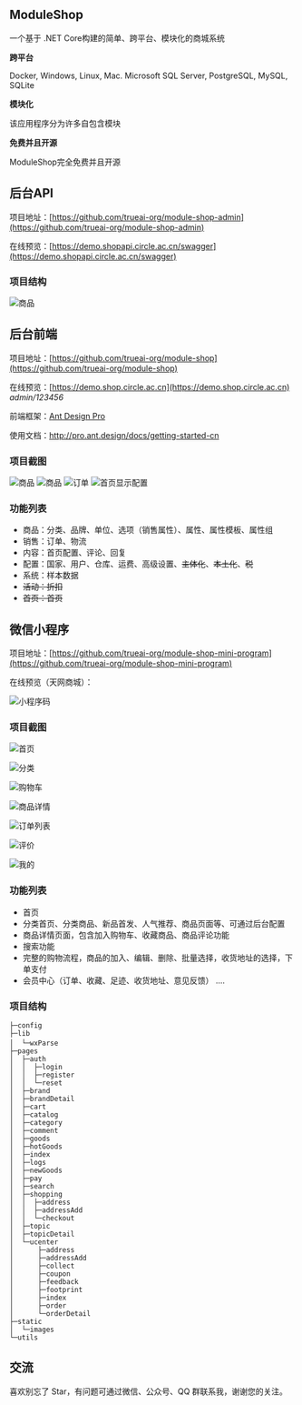 ## ModuleShop

一个基于 .NET Core构建的简单、跨平台、模块化的商城系统

**跨平台**

Docker, Windows, Linux, Mac. Microsoft SQL Server, PostgreSQL, MySQL, SQLite

**模块化**

该应用程序分为许多自包含模块

**免费并且开源**

ModuleShop完全免费并且开源

## 后台API

项目地址：[https://github.com/trueai-org/module-shop-admin](https://github.com/trueai-org/module-shop-admin)

在线预览：[https://demo.shopapi.circle.ac.cn/swagger](https://demo.shopapi.circle.ac.cn/swagger)

### 项目结构

![商品](https://gogs.circle.ac.cn/gogs/data/raw/master/images/devenv_2019-07-06_20-48-19.png)

## 后台前端

项目地址：[https://github.com/trueai-org/module-shop](https://github.com/trueai-org/module-shop)

在线预览：[https://demo.shop.circle.ac.cn](https://demo.shop.circle.ac.cn) *admin/123456*

前端框架：[Ant Design Pro](https://pro.ant.design)

使用文档：http://pro.ant.design/docs/getting-started-cn

### 项目截图

![商品](https://gogs.circle.ac.cn/gogs/data/raw/master/images/chrome_2019-07-06_20-59-32.png)
![商品](https://gogs.circle.ac.cn/gogs/data/raw/master/images/chrome_2019-07-06_20-59-21.png)
![订单](https://gogs.circle.ac.cn/gogs/data/raw/master/images/chrome_2019-07-06_20-59-55.png)
![首页显示配置](https://gogs.circle.ac.cn/gogs/data/raw/master/images/chrome_2019-07-06_21-00-04.png)

### 功能列表

+ 商品：分类、品牌、单位、选项（销售属性）、属性、属性模板、属性组
+ 销售：订单、物流
+ 内容：首页配置、评论、回复
+ 配置：国家、用户、仓库、运费、高级设置、~~主体化~~、~~本土化~~、~~税~~
+ 系统：样本数据
+ ~~活动：折扣~~
+ ~~首页：首页~~

## 微信小程序

项目地址：[https://github.com/trueai-org/module-shop-mini-program](https://github.com/trueai-org/module-shop-mini-program)

在线预览（天网商城）：

![小程序码](https://gogs.circle.ac.cn/gogs/data/raw/master/images/shop_mp_8.jpg)

### 项目截图

![首页](https://gogs.circle.ac.cn/gogs/data/raw/master/images/wechatdevtools_2019-04-26_17-44-30.png)

![分类](https://gogs.circle.ac.cn/gogs/data/raw/master/images/wechatdevtools_2019-04-26_17-45-37.png)

![购物车](https://gogs.circle.ac.cn/gogs/data/raw/master/images/wechatdevtools_2019-04-26_17-50-15.png)

![商品详情](https://gogs.circle.ac.cn/gogs/data/raw/master/images/wechatdevtools_2019-04-26_17-50-50.png)

![订单列表](https://gogs.circle.ac.cn/gogs/data/raw/master/images/wechatdevtools_2019-04-26_17-54-33.png)

![评价](https://gogs.circle.ac.cn/gogs/data/raw/master/images/wechatdevtools_2019-04-26_17-56-43.png)

![我的](https://gogs.circle.ac.cn/gogs/data/raw/master/images/wechatdevtools_2019-04-26_17-57-19.png)


### 功能列表
+ 首页
+ 分类首页、分类商品、新品首发、人气推荐、商品页面等、可通过后台配置
+ 商品详情页面，包含加入购物车、收藏商品、商品评论功能
+ 搜索功能
+ 完整的购物流程，商品的加入、编辑、删除、批量选择，收货地址的选择，下单支付
+ 会员中心（订单、收藏、足迹、收货地址、意见反馈）
....

### 项目结构
```
├─config                
├─lib
│  └─wxParse　　　
├─pages
│  ├─auth
│  │  ├─login
│  │  ├─register
│  │  └─reset
│  ├─brand
│  ├─brandDetail
│  ├─cart
│  ├─catalog
│  ├─category
│  ├─comment
│  ├─goods
│  ├─hotGoods
│  ├─index
│  ├─logs
│  ├─newGoods
│  ├─pay
│  ├─search
│  ├─shopping
│  │  ├─address
│  │  ├─addressAdd
│  │  └─checkout
│  ├─topic
│  ├─topicDetail
│  └─ucenter
│      ├─address
│      ├─addressAdd
│      ├─collect
│      ├─coupon
│      ├─feedback
│      ├─footprint
│      ├─index
│      ├─order
│      └─orderDetail
├─static
│  └─images
└─utils
```

## 交流

喜欢别忘了 Star，有问题可通过微信、公众号、QQ 群联系我，谢谢您的关注。
